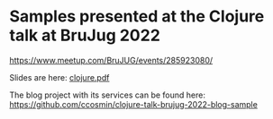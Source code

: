 # Samples presented at the Clojure talk at BruJug 2022

https://www.meetup.com/BruJUG/events/285923080/

Slides are here: [clojure.pdf](https://github.com/ccosmin/clojure-brujug-samples/files/8812897/clojure.pdf)

The blog project with its services can be found here:
https://github.com/ccosmin/clojure-talk-brujug-2022-blog-sample
